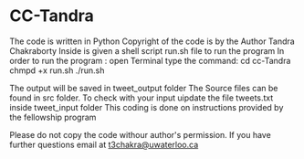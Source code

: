 # CC-Tandra
The code is written in Python
Copyright of the code is by the Author Tandra Chakraborty
Inside is given a shell script run.sh file to run the program
In order to run the program :
open Terminal
type the command:
cd cc-Tandra
chmpd +x run.sh
./run.sh

The output will be saved in tweet_output folder
The Source files can be found in src folder.
To check with your input uipdate the file tweets.txt inside tweet_input folder
This coding is done on instructions provided by the fellowship program

Please do not copy the code withour author's permission.
If you have further questions email at t3chakra@uwaterloo.ca
